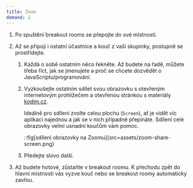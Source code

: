 ```yaml
---
title: Zoom
demand: 2
---
```


1. Po spuštění breakout rooms se přepojte do své místnosti.

1. Až se připojí i ostatní účastnice a kouč z vaší skupinky, postupně se prostřídejte.

   1. Každá o sobě ostatním něco řekněte. Až budete na řadě, můžete třeba říct, jak se jmenujete a proč se chcete dozvědět o JavaScriptu/programování.

   1. Vyzkoušejte ostatním sdílet svou obrazovku s otevřeným internetovým prohlížečem a otevřenou stránkou s materiály [kodim.cz](https://kodim.cz/).

      Ideálně pro sdílení zvolte celou plochu (`Screen`), ať je vidět víc aplikací najednou a jak se v nich případně přepínáte. Sdílení celé obrazovky velmi usnadní koučům vám pomoc.

      ::fig[sdílení obrazovky na Zoomu]{src=assets/zoom-share-screen.png}

   1. Předejte slovo další.

1. Až budete hotové, zůstaňte v breakout roomu. K přechodu zpět do hlavní místnosti vás vyzve kouč nebo se breakout roomy automaticky zavřou.
